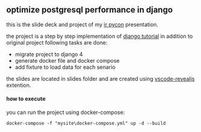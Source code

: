 ## optimize postgresql performance in django
this is the slide deck and project of my [ir pycon](https://ir.pycon.org/) presentation.

the project is a step by step implementation of [django tutorial](https://github.com/consideratecode/django-tutorial-step-by-step)
in addition to original project following tasks are done:
- migrate project to django 4
- generate docker file and docker compose
- add fixture to load data for each senario

the slides are located in slides folder and are created using [vscode-revealjs](https://marketplace.visualstudio.com/items?itemName=evilz.vscode-reveal) extention.

#### how to execute

you can run the project using docker-compose:
```
docker-compose -f "mysite\docker-compose.yml" up -d --build
```
